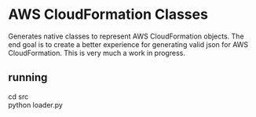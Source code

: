 # AWS CloudFormation Classes

Generates native classes to represent AWS CloudFormation objects.
The end goal is to create a better experience for generating valid json for AWS CloudFormation.
This is very much a work in progress.

## running

cd src  
python loader.py
